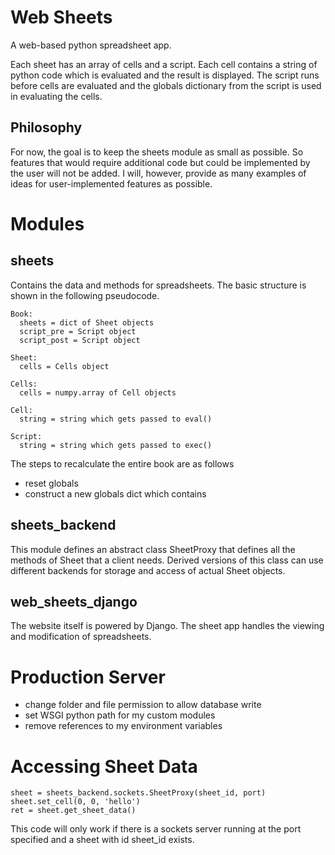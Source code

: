 # Web Sheets

A web-based python spreadsheet app.

Each sheet has an array of cells and a script.
Each cell contains a string of python code which is evaluated and the result is displayed.
The script runs before cells are evaluated and the globals dictionary from the script is used in evaluating the cells.

## Philosophy

For now, the goal is to keep the sheets module as small as possible.
So features that would require additional code but could be implemented by the user will not be added.
I will, however, provide as many examples of ideas for user-implemented features as possible.

# Modules

## sheets

Contains the data and methods for spreadsheets.
The basic structure is shown in the following pseudocode.

    Book:
      sheets = dict of Sheet objects
      script_pre = Script object
      script_post = Script object

    Sheet:
      cells = Cells object
      
    Cells:
      cells = numpy.array of Cell objects

    Cell:
      string = string which gets passed to eval()

    Script:
      string = string which gets passed to exec()

The steps to recalculate the entire book are as follows

- reset globals
 - construct a new globals dict which contains

## sheets\_backend

This module defines an abstract class SheetProxy that
defines all the methods of Sheet that a client needs.
Derived versions of this class can use different backends for
storage and access of actual Sheet objects.

## web\_sheets\_django

The website itself is powered by Django.
The sheet app handles the viewing and modification of spreadsheets.

# Production Server

 * change folder and file permission to allow database write
 * set WSGI python path for my custom modules
 * remove references to my environment variables

# Accessing Sheet Data

    sheet = sheets_backend.sockets.SheetProxy(sheet_id, port)
    sheet.set_cell(0, 0, 'hello')
    ret = sheet.get_sheet_data()

This code will only work if there is a sockets server running at the port specified and a sheet with id sheet_id exists.

